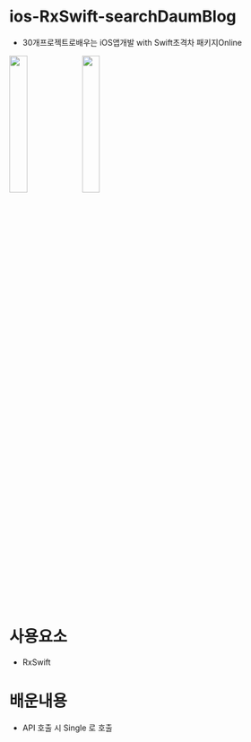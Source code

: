 # ios-RxSwift-searchDaumBlog
- 30개프로젝트로배우는 iOS앱개발 with Swift초격차 패키지Online 

<img src="https://user-images.githubusercontent.com/26668309/164585662-70ba7933-1a40-4ad9-9d6e-2799c3adf033.png"
width = 25%> <img src="https://user-images.githubusercontent.com/26668309/164585716-bf07bbe5-328a-4210-ab67-652919364335.png"
width = 25%>


# 사용요소 
- RxSwift 

# 배운내용
- API 호출 시 Single 로 호출 


